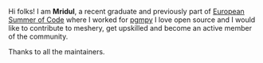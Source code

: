 Hi folks!
I am **Mridul**, a recent graduate and previously part of [European Summer of Code](esoc.dev) where I
worked for [pgmpy](https://wwww.github.com/pgmpy/pgmpy)
I love open source and I would like to contribute to meshery, get upskilled and become an active member of the community.

Thanks to all the maintainers.

